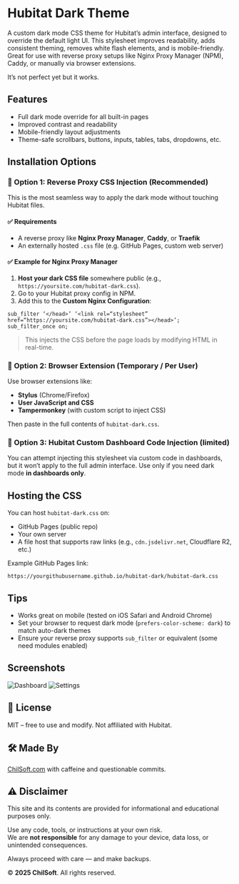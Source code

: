 # Hubitat Dark Theme

A custom dark mode CSS theme for Hubitat’s admin interface, designed to override the default light UI. This stylesheet improves readability, adds consistent theming, removes white flash elements, and is mobile-friendly. Great for use with reverse proxy setups like Nginx Proxy Manager (NPM), Caddy, or manually via browser extensions.

It’s not perfect yet but it works. 

## Features

- Full dark mode override for all built-in pages
- Improved contrast and readability
- Mobile-friendly layout adjustments
- Theme-safe scrollbars, buttons, inputs, tables, tabs, dropdowns, etc.

## Installation Options

### 🔁 Option 1: **Reverse Proxy CSS Injection (Recommended)**

This is the most seamless way to apply the dark mode without touching Hubitat files.

#### ✅ Requirements
- A reverse proxy like **Nginx Proxy Manager**, **Caddy**, or **Traefik**
- An externally hosted `.css` file (e.g. GitHub Pages, custom web server)

#### ✅ Example for **Nginx Proxy Manager**

1. **Host your dark CSS file** somewhere public (e.g., `https://yoursite.com/hubitat-dark.css`).
2. Go to your Hubitat proxy config in NPM.
3. Add this to the **Custom Nginx Configuration**:

```nginx
sub_filter ‘</head>’ ‘<link rel=“stylesheet” href=“https://yoursite.com/hubitat-dark.css”></head>’;
sub_filter_once on;
```

> This injects the CSS before the page loads by modifying HTML in real-time.

### 🧩 Option 2: **Browser Extension (Temporary / Per User)**

Use browser extensions like:

- **Stylus** (Chrome/Firefox)
- **User JavaScript and CSS**
- **Tampermonkey** (with custom script to inject CSS)

Then paste in the full contents of `hubitat-dark.css`.

### 🧪 Option 3: **Hubitat Custom Dashboard Code Injection** (limited)

You can attempt injecting this stylesheet via custom code in dashboards, but it won’t apply to the full admin interface. Use only if you need dark mode **in dashboards only**.

## Hosting the CSS

You can host `hubitat-dark.css` on:

- GitHub Pages (public repo)
- Your own server
- A file host that supports raw links (e.g., `cdn.jsdelivr.net`, Cloudflare R2, etc.)

Example GitHub Pages link:

```
https://yourgithubusername.github.io/hubitat-dark/hubitat-dark.css
```

## Tips

- Works great on mobile (tested on iOS Safari and Android Chrome)
- Set your browser to request dark mode (`prefers-color-scheme: dark`) to match auto-dark themes
- Ensure your reverse proxy supports `sub_filter` or equivalent (some need modules enabled)

## Screenshots

![Dashboard](./screenshots/dashboard.png)
![Settings](./screenshots/settings.png)

## 📜 License

MIT – free to use and modify. Not affiliated with Hubitat.

## 🛠 Made By

[ChilSoft.com](https://chilsoft.com) with caffeine and questionable commits.

## ⚠️ Disclaimer

This site and its contents are provided for informational and educational purposes only.

Use any code, tools, or instructions at your own risk.  
We are **not responsible** for any damage to your device, data loss, or unintended consequences.

Always proceed with care — and make backups.

© **2025 ChilSoft**. All rights reserved.
